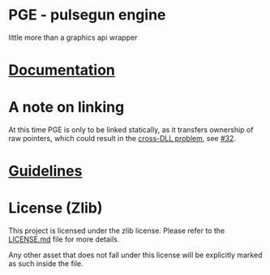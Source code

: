 # PGE - pulsegun engine

little more than a graphics api wrapper

# [Documentation](https://juanjp600.github.io/pge/)

# A note on linking

At this time PGE is only to be linked statically, as it transfers ownership of raw pointers, which could result in the [cross-DLL problem](https://stackoverflow.com/questions/443147/c-mix-new-delete-between-libs), see [#32](/../../issues/32).

# [Guidelines](GUIDELINES.md)

# License (Zlib)

This project is licensed under the zlib license. Please refer to the [LICENSE.md](LICENSE.md) file for more details.

Any other asset that does not fall under this license will be explicitly marked as such inside the file.
